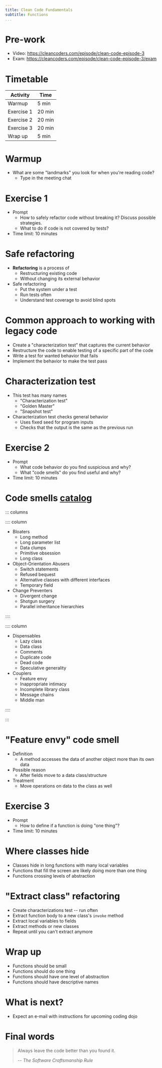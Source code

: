 ```yaml
---
title: Clean Code Fundamentals
subtitle: Functions
...
```


# Pre-work

- Video: <https://cleancoders.com/episode/clean-code-episode-3>
- Exam: <https://cleancoders.com/episode/clean-code-episode-3/exam>

# Timetable

| Activity   | Time   |
| ---------- | ------ |
| Warmup     | 5 min  |
| Exercise 1 | 20 min |
| Exercise 2 | 20 min |
| Exercise 3 | 20 min |
| Wrap up    | 5 min  |

# Warmup

- What are some "landmarks" you look for when you're reading code?
  - Type in the meeting chat

# Exercise 1

- Prompt
  - How to safely refactor code without breaking it? Discuss possible strategies.
  - What to do if code is not covered by tests?
- Time limit: 10 minutes

# Safe refactoring

- **Refactoring** is a process of
  - Restructuring existing code
  - Without changing its external behavior
- Safe refactoring
  - Put the system under a test
  - Run tests often
  - Understand test coverage to avoid blind spots

# Common approach to working with legacy code

- Create a "characterization test" that captures the current behavior
- Restructure the code to enable testing of a specific part of the code
- Write a test for wanted behavior that fails
- Implement the behavior to make the test pass

# Characterization test

- This test has many names
  - "Characterization test"
  - "Golden Master"
  - "Snapshot test"
- Characterization test checks general behavior
  - Uses fixed seed for program inputs
  - Checks that the output is the same as the previous run

# Exercise 2

- Prompt
  - What code behavior do you find suspicious and why?
  - What "code smells" do you find useful and why?
- Time limit: 10 minutes

# Code smells [catalog](https://refactoring.guru/refactoring/smells)

::: columns

:::: column

- Bloaters
  - Long method
  - Long parameter list
  - Data clumps
  - Primitive obsession
  - Long class
- Object-Orientation Abusers
  - Switch statements
  - Refused bequest
  - Alternative classes with different interfaces
  - Temporary field
- Change Preventers
  - Divergent change
  - Shotgun surgery
  - Parallel inheritance hierarchies

::::

:::: column

- Dispensables
  - Lazy class
  - Data class
  - Comments
  - Duplicate code
  - Dead code
  - Speculative generality
- Couplers
  - Feature envy
  - Inappropriate intimacy
  - Incomplete library class
  - Message chains
  - Middle man

::::

:::

# "Feature envy" code smell

- Definition
  - A method accesses the data of another object more than its own data
- Possible reason
  - After fields move to a data class/structure
- Treatment
  - Move operations on data to the class as well

# Exercise 3

- Prompt
  - How to define if a function is doing "one thing"?
- Time limit: 10 minutes

# Where classes hide

- Classes hide in long functions with many local variables
- Functions that fill the screen are likely doing more than one thing
- Functions crossing levels of abstraction

# "Extract class" refactoring

- Create characterizations test -- run often
- Extract function body to a new class's `invoke` method
- Extract local variables to fields
- Extract methods or new classes
- Repeat until you can't extract anymore

# Wrap up

- Functions should be small
- Functions should do one thing
- Functions should have one level of abstraction
- Functions should have descriptive names

# What is next?

- Expect an e-mail with instructions for upcoming coding dojo

# Final words

> Always leave the code better than you found it.
>
> -- <cite>The Software Craftsmanship Rule</cite>
